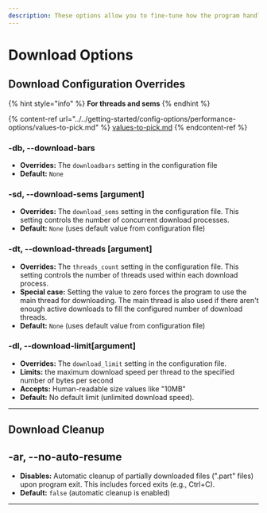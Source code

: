 ```yaml
---
description: These options allow you to fine-tune how the program handles downloads.
---
```


# Download Options

## Download Configuration Overrides

{% hint style="info" %}
**For threads and sems**
{% endhint %}

{% content-ref url="../../getting-started/config-options/performance-options/values-to-pick.md" %}
[values-to-pick.md](../../getting-started/config-options/performance-options/values-to-pick.md)
{% endcontent-ref %}

### -db, --download-bars

* **Overrides:** The `downloadbars` setting in the configuration file
* **Default:** `None`

### -sd, --download-sems \[argument]

* **Overrides:** The `download_sems` setting in the configuration file. This setting controls the number of concurrent download processes.
* **Default:** `None` (uses default value from configuration file)

### -dt, --download-threads \[argument]

* **Overrides:** The `threads_count` setting in the configuration file. This setting controls the number of threads used within each download process.
* **Special case:** Setting the value to zero forces the program to use the main thread for downloading. The main thread is also used if there aren't enough active downloads to fill the configured number of download threads.
* **Default:** `None` (uses default value from configuration file)

### -dl, --download-limit\[argument]

* **Overrides:** The `download_limit` setting in the configuration file.
* **Limits:** the maximum download speed per thread to the specified number of bytes per second
* **Accepts:** Human-readable size values like "10MB"
* **Default:** No default limit (unlimited download speed).

***

## Download Cleanup

## -ar, --no-auto-resume

* **Disables:** Automatic cleanup of partially downloaded files (".part" files) upon program exit. This includes forced exits (e.g., Ctrl+C).
* **Default:** `false` (automatic cleanup is enabled)

***
